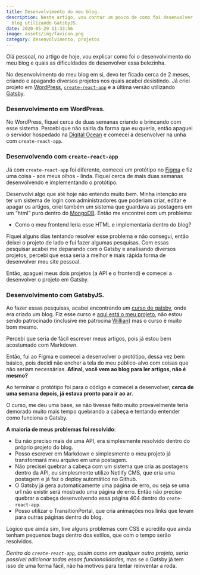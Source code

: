 ```yaml
---
title: Desenvolvimento do meu blog.
description: Neste artigo, vou contar um pouco de como foi desenvolver o meu
  blog utilizando GatsbyJS.
date: 2020-05-29 11:33:56
image: assets/img/favicon.png
category: desenvolvimento, projetos
---
```

[1]: https://br.wordpress.com/ "Site do WordPress BR"
[2]: https://github.com/facebook/create-react-app "Projeto do create-react-app no GitHub"
[3]: https://www.gatsbyjs.org/ "Site do GatsbyJS"
[4]: https://www.digitalocean.com/ "Site da Digital Ocean"
[5]: https://www.figma.com/ "Site do Figma"
[6]: https://www.mongodb.com/ "Site do MongoDB"
[7]: https://www.udemy.com/course/gatsby-crie-um-site-pwa-com-react-graphql-e-netlify-cms/ "Curso de Gatsby do Willian Justen" 
[8]: https://github.com/felipesuri/gatsby-blog-example "Meu projeto do curso de Gatsby"
[9]: https://willianjusten.com.br/ "Blog do Willian"

Olá pessoal, no artigo de hoje, vou explicar como foi o desenvolvimento do meu blog e quais as dificuldades de desenvolver essa belezinha.

No desenvolvimento do meu blog em si, devo ter ficado cerca de 2 meses, criando e apagando diversos projetos nos quais acabei desistindo. Já criei projeto em [WordPress][1], [`create-react-app`][2] e a última versão utilizando [Gatsby][3].

### Desenvolvimento em WordPress.

No WordPress, fiquei cerca de duas semanas criando e brincando com esse sistema. Percebi que não sairia da forma que eu queria, então apaguei o servidor hospedado na [Digital Ocean][4] e comecei a desenvolver na unha com `create-react-app`.

### Desenvolvendo com `create-react-app`

Já com `create-react-app` foi diferente, comecei um protótipo no [Figma][5] e fiz uma coisa - aos meus olhos - linda. Fiquei cerca de mais duas semanas desenvolvendo e implementando o protótipo.

Desenvolvi algo que até hoje não entendo muito bem. Minha intenção era ter um sistema de login com administradores que poderiam criar, editar e apagar os artigos, criei também um sistema que guardava as postagens em um “html” puro dentro do [MongoDB][6]. Então me encontrei com um problema:

- Como o meu frontend leria esse HTML e implementaria dentro do blog?

Fiquei alguns dias tentando resolver esse problema e não consegui, então deixei o projeto de lado e fui fazer algumas pesquisas. Com essas pesquisar acabei me deparando com o Gatsby e analisando diversos projetos, percebi que essa seria a melhor e mais rápida forma de desenvolver meu site pessoal.

Então, apaguei meus dois projetos (a API e o frontend) e comecei a desenvolver o projeto em Gatsby.

### Desenvolvimento com GatsbyJS.

Ao fazer essas pesquisas, acabei encontrando um [curso de gatsby][7], onde era criado um blog. Fiz esse curso e [aqui está o meu projeto][8], não estou sendo patrocinado (inclusive me patrocina [Willian][9]) mas o curso é muito bom mesmo.

Percebi que seria de fácil escrever meus artigos, pois já estou bem acostumado com Markdown.

Então, fui ao Figma e comecei a desenvolver o protótipo, dessa vez bem básico, pois decidi não encher a tela do meu público-alvo com coisas que não seriam necessárias. __Afinal, você vem ao blog para ler artigos, não é mesmo?__

Ao terminar o protótipo foi para o código e comecei a desenvolver, __cerca de uma semana depois, já estava pronto para ir ao ar__.

O curso, me deu uma base, se não tivesse feito muito provavelmente teria demorado muito mais tempo quebrando a cabeça e tentando entender como funciona o Gatsby.

__A maioria de meus problemas foi resolvido__:

- Eu não preciso mais de uma API, era simplesmente resolvido dentro do próprio projeto do blog.
- Posso escrever em Markdown e simplesmente o meu projeto já transformará meu arquivo em uma postagem.
- Não precisei quebrar a cabeça com um sistema que cria as postagens dentro da API, eu simplesmente utilizo Netlify CMS, que cria uma postagem e já faz o deploy automático no Github.
- O Gatsby já gera automaticamente uma página de erro, ou seja se uma url não existir será mostrado uma página de erro. Então não preciso quebrar a cabeça desenvolvendo essa página 404 dentro do `ceate-react-app`.
- Posso utilizar o TransitionPortal, que cria animações nos links que levam para outras páginas dentro do blog.

Lógico que ainda sim, tive alguns problemas com CSS e acredito que ainda tenham pequenos bugs dentro dos estilos, que com o tempo serão resolvidos.

_Dentro do `create-react-app`, assim como em qualquer outro projeto, seria possível adicionar todas essas funcionalidades,_ mas se o Gatsby já tem isso de uma forma fácil, não há motivos para tentar reinventar a roda.